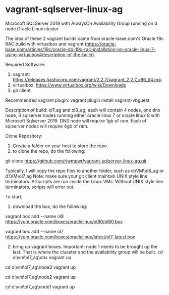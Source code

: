 # vagrant-sqlserver-linux-ag
Microsoft SQLServer 2019 with AlwaysOn Availability Group running on 3 node Oracle Linux cluster

The idea of these 2 vagrant builds came from oracle-base.com's Oracle 19c RAC build with virtualbox and vagrant
(https://oracle-base.com/articles/19c/oracle-db-19c-rac-installation-on-oracle-linux-7-using-virtualbox#description-of-the-build).

Required Software:
1. vagrant: https://releases.hashicorp.com/vagrant/2.2.7/vagrant_2.2.7_x86_64.msi
2. virtualbox: https://www.virtualbox.org/wiki/Downloads
3. git client

Recommended vagrant plugin:
vagrant plugin install vagrant-vbguest

Description of build:
ol7_ag and ol8_ag, each will contain 4 nodes, one dns node, 3 sqlserver nodes running either oracle linux 7 or oracle linux 8 with Microsoft Sqlserver 2019.  DNS node will require 1gb of ram.  Each of sqlserver nodes will require 4gb of ram.

Clone Repository:
1. Create a folder on your host to store the repo.
2. to clone the repo, do the following:

git clone https://github.com/rjwmpwr/vagrant-sqlserver-linux-ag.git

Typically, I will copy the repo files to another folder, such as d:\VM\ol8_ag or d:\VM\ol7_ag
Note: make sure your git client maintain UNIX style line terminators.  All scripts are run inside the Linux VMs.  Without UNIX style line terminators, scripts will error out.

To start,
1. download the box, do the following:

vagrant box add --name ol8 https://yum.oracle.com/boxes/oraclelinux/ol80/ol80.box

vagrant box add --name ol7 https://yum.oracle.com/boxes/oraclelinux/latest/ol7-latest.box

2. bring up vagrant boxes.  Important:  node 1 needs to be brought up the last.  That is where the cluseter and the availability group will be built.
cd d:\vm\ol7_ag\dns
vagrant up

cd d:\vm\ol7_ag\node3
vagrant up

cd d:\vm\ol7_ag\node2
vagrant up

cd d:\vm\ol7_ag\node1
vagrant up
